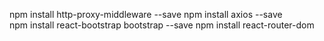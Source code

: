 npm install http-proxy-middleware --save
npm install axios --save        
npm install react-bootstrap bootstrap --save
npm install react-router-dom
